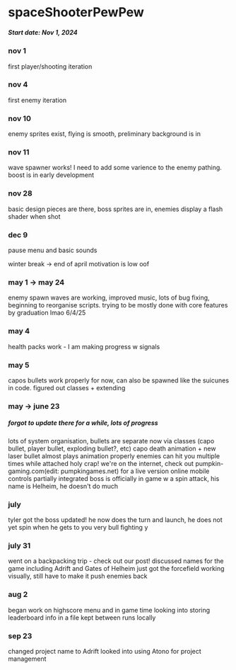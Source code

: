 # spaceShooterPewPew

##### Start date: Nov 1, 2024

### nov 1 
first player/shooting iteration  
### nov 4 
first enemy iteration
### nov 10 
enemy sprites exist, flying is smooth, preliminary background is in
### nov 11
wave spawner works! I need to add some varience to the enemy pathing. boost is in early development
### nov 28
basic design pieces are there, boss sprites are in, enemies display a flash shader when shot
### dec 9
pause menu and basic sounds

winter break -> end of april  motivation is low oof

### may 1 -> may 24  
enemy spawn waves are working, improved music, lots of bug fixing, beginning to reorganise scripts. 
   trying to be mostly done with core features by graduation    lmao 6/4/25
### may 4 
health packs work - I am making progress w signals
### may 5 
capos bullets work properly for now, can also be spawned like the suicunes in code. figured out classes + extending

### may  -> june 23 
##### forgot to update there for a while, lots of progress
lots of system organisation, bullets are separate now via classes (capo bullet, player bullet, exploding bullet?, etc)
capo death animation + new laser bullet almost plays animation properly
enemies can hit you multiple times while attached
holy crap! we're on the internet, check out pumpkin-gaming.com(edit: pumpkingames.net) for a live version
online mobile controls partially integrated
boss is officially in game w a spin attack, his name is Helheim, he doesn't do much

### july
tyler got the boss updated!
he now does the turn and launch, he does not yet spin when he gets to you
very bull fighting y

### july 31
went on a backpacking trip - check out our post!
discussed names for the game including Adrift and Gates of Helheim
just got the forcefield working visually, still have to make it push enemies back

### aug 2
began work on highscore menu and in game time
looking into storing leaderboard info in a file kept between runs locally

### sep 23
changed project name to Adrift
looked into using Atono for project management
